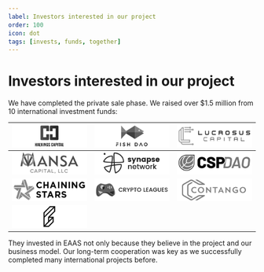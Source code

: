 ```yaml
---
label: Investors interested in our project
order: 100
icon: dot
tags: [invests, funds, together]
---
```


# Investors interested in our project

We have completed the private sale phase. We raised over $1.5 million from 10 international investment funds:

[![](/src/investors/logo_halvings_capital.png)](https://halvingscapital.com/) | [![](/src/investors/logo_fish_dao.png)](https://fishdao.io/) | [![](/src/investors/logo_lucrosus_capital.png)](https://www.lucrosus.capital/)
:---:   | :---: | :---:
[![](/src/investors/logo_mansa_capital_llc.png)](http://mansallc.info/) | [![](/src/investors/logo_synapse_network.png)](https://synapse.network/) | [![](/src/investors/logo_cspdao.png)](https://cspdao.network/)
[![](/src/investors/logo_chaining_stars.png)](https://chainingstars.com/) | [![](/src/investors/logo_crypto_leagues.png)](https://cryptoleagues.io/) | [![](/src/investors/logo_contango.png)](https://www.contango.digital/)
[![](/src/investors/logo_fera_capital.png)](https://www.feradao.vc/) |   |

They invested in EAAS not only because they believe in the project and our business model.
Our long-term cooperation was key as we successfully completed many international projects before.